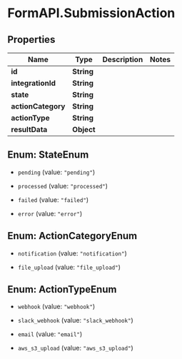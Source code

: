 # FormAPI.SubmissionAction

## Properties
Name | Type | Description | Notes
------------ | ------------- | ------------- | -------------
**id** | **String** |  | 
**integrationId** | **String** |  | 
**state** | **String** |  | 
**actionCategory** | **String** |  | 
**actionType** | **String** |  | 
**resultData** | **Object** |  | 


<a name="StateEnum"></a>
## Enum: StateEnum


* `pending` (value: `"pending"`)

* `processed` (value: `"processed"`)

* `failed` (value: `"failed"`)

* `error` (value: `"error"`)




<a name="ActionCategoryEnum"></a>
## Enum: ActionCategoryEnum


* `notification` (value: `"notification"`)

* `file_upload` (value: `"file_upload"`)




<a name="ActionTypeEnum"></a>
## Enum: ActionTypeEnum


* `webhook` (value: `"webhook"`)

* `slack_webhook` (value: `"slack_webhook"`)

* `email` (value: `"email"`)

* `aws_s3_upload` (value: `"aws_s3_upload"`)




